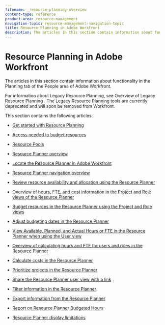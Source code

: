 ```yaml
---
filename: _resource-planning-overview
content-type: reference
product-area: resource-management
navigation-topic: resource-management-navigation-topic
title: Resource Planning in Adobe Workfront
description: The articles in this section contain information about functionality in the Planning tab of the People area of Adobe Workfront.
---
```


# Resource Planning in Adobe Workfront

The articles in this section contain information about functionality in the Planning tab of the People area of Adobe Workfront.

For information about Legacy Resource Planning, see Overview of Legacy Resource Planning . The Legacy Resource Planning tools are currently deprecated and will soon be removed from Workfront.

This section contains the following articles:

* [Get started with Resource Planning](../../resource-mgmt/resource-planning/get-started-resource-planning.md) 
* [Access needed to budget resources](../../resource-mgmt/resource-planning/access-needed-to-budget-resources.md) 
* [Resource Pools](../../resource-mgmt/resource-planning/resource-pools/resource-pools.md) 
* [Resource Planner overview](../../resource-mgmt/resource-planning/get-started-resource-planner.md) 
* [Locate the Resource Planner in Adobe Workfront](../../resource-mgmt/resource-planning/locate-resource-planner.md) 
* [Resource Planner navigation overview](../../resource-mgmt/resource-planning/resource-planner-navigation.md) 
* [Review resource availability and allocation using the Resource Planner](../../resource-mgmt/resource-planning/resource-availability-allocation-resource-planner.md) 
* [Overview of hours, FTE, and cost information in the Project and Role views of the Resource Planner](../../resource-mgmt/resource-planning/overview-of-planner-hour-fte-cost-information-in-role-project-views.md) 
* [Budget resources in the Resource Planner using the Project and Role views](../../resource-mgmt/resource-planning/budget-resources-project-role-views-resource-planner.md) 
* [Adjust budgeting dates in the Resource Planner](../../resource-mgmt/resource-planning/adjust-budgeting-dates.md) 
* [View Available, Planned, and Actual Hours or FTE in the Resource Planner when using the User view](../../resource-mgmt/resource-planning/view-hours-fte-user-view-resource-planner.md) 
* [Overview of calculating hours and FTE for users and roles in the Resource Planner](../../resource-mgmt/resource-planning/calculate-hours-fte-for-users-roles-resource-planner.md) 
* [Calculate costs in the Resource Planner](../../resource-mgmt/resource-planning/calculate-costs-resource-planner.md) 
* [Prioritize projects in the Resource Planner](../../resource-mgmt/resource-planning/prioritize-projects-resource-planner.md) 
* [Share the Resource Planner user view with a link](../../resource-mgmt/resource-planning/share-resource-planner-with-link.md) 
* [Filter information in the Resource Planner](../../resource-mgmt/resource-planning/filter-resource-planner.md) 
* [Export information from the Resource Planner](../../resource-mgmt/resource-planning/export-resource-planner.md) 
* [Report on Resource Planner Budgeted Hours](../../resource-mgmt/resource-planning/report-on-budgeted-hours.md) 
* [Resource Planner display limitations](../../resource-mgmt/resource-planning/resource-planner-display-limitations.md)

  <!--
  Track User Utilization information
  -->

  <!--
  Budget resources by project in the Resource Planner
  -->

  <!--
  Budget resources by role in the Resource Planner
  -->

  <!--
  View projects, roles, and users using the Resource Planner
  -->

